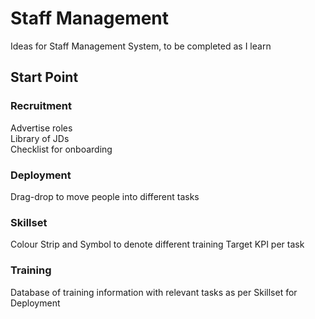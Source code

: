 # Staff Management
Ideas for Staff Management System, to be completed as I learn

## Start Point
### Recruitment  
Advertise roles  
Library of JDs  
Checklist for onboarding  



### Deployment
Drag-drop to move people into different tasks

### Skillset
Colour Strip and Symbol to denote different training
Target KPI per task

### Training
Database of training information with relevant tasks as per Skillset for Deployment
